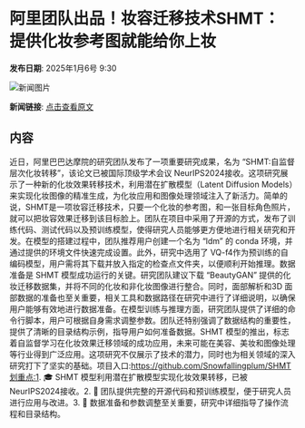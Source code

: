 # 阿里团队出品！妆容迁移技术SHMT：提供化妆参考图就能给你上妆

**发布日期**: 2025年1月6号 9:30

![新闻图片](https://upload.chinaz.com/2025/0106/6387175257748125682810128.png)

**新闻链接**: [点击查看原文](https://www.aibase.com/zh/news/14475)

## 内容

近日，阿里巴巴达摩院的研究团队发布了一项重要研究成果，名为 “SHMT:自监督层次化妆转移”，该论文已被国际顶级学术会议 NeurIPS2024接收。这项研究展示了一种新的化妆效果转移技术，利用潜在扩散模型（Latent Diffusion Models）来实现化妆图像的精准生成，为化妆应用和图像处理领域注入了新活力。简单的说，SHMT是一项妆容迁移技术，只要一个化妆的参考图，和一张目标角色照片，就可以把妆容效果迁移到该目标脸上。团队在项目中采用了开源的方式，发布了训练代码、测试代码以及预训练模型，使得研究人员能够更方便地进行相关研究和开发。在模型的搭建过程中，团队推荐用户创建一个名为 “ldm” 的 conda 环境，并通过提供的环境文件快速完成设置。此外，研究中选用了 VQ-f4作为预训练的自编码模型，用户需将其下载并放入指定的检查点文件夹，以便顺利开始推理。数据准备是 SHMT 模型成功运行的关键。研究团队建议下载 “BeautyGAN” 提供的化妆迁移数据集，并将不同的化妆和非化妆图像进行整合。同时，面部解析和3D 面部数据的准备也至关重要，相关工具和数据路径在研究中进行了详细说明，以确保用户能够有效地进行数据准备。在模型训练与推理方面，研究团队提供了详细的命令行脚本，用户可根据自身需求调整参数。团队还特别强调了数据结构的重要性，提供了清晰的目录结构示例，指导用户如何准备数据。SHMT 模型的推出，标志着自监督学习在化妆效果迁移领域的成功应用，未来可能在美容、美妆和图像处理等行业得到广泛应用。这项研究不仅展示了技术的潜力，同时也为相关领域的深入研究打下了坚实的基础。项目入口:https://github.com/Snowfallingplum/SHMT划重点:1. 🎓 SHMT 模型利用潜在扩散模型实现化妆效果转移，已被 NeurIPS2024接收。2. 🔧 团队提供完整的开源代码和预训练模型，便于研究人员进行应用与改进。3. 📂 数据准备和参数调整至关重要，研究中详细指导了操作流程和目录结构。

